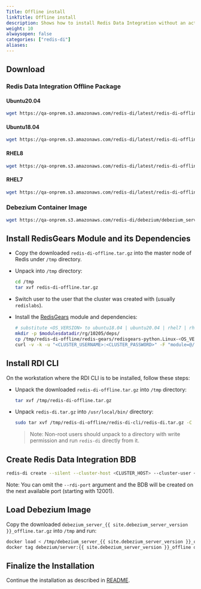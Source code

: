```yaml
---
Title: Offline install
linkTitle: Offline install
description: Shows how to install Redis Data Integration without an active internet connection.
weight: 10
alwaysopen: false
categories: ["redis-di"]
aliases: 
---
```


## Download

### Redis Data Integration Offline Package

#### Ubuntu20.04

```bash
wget https://qa-onprem.s3.amazonaws.com/redis-di/latest/redis-di-offline-ubuntu20.04-latest.tar.gz -O /tmp/redis-di-offline.tar.gz
```

#### Ubuntu18.04

```bash
wget https://qa-onprem.s3.amazonaws.com/redis-di/latest/redis-di-offline-ubuntu18.04-latest.tar.gz -O /tmp/redis-di-offline.tar.gz
```

#### RHEL8

```bash
wget https://qa-onprem.s3.amazonaws.com/redis-di/latest/redis-di-offline-rhel8-latest.tar.gz -O /tmp/redis-di-offline.tar.gz
```

#### RHEL7

```bash
wget https://qa-onprem.s3.amazonaws.com/redis-di/latest/redis-di-offline-rhel7-latest.tar.gz -O /tmp/redis-di-offline.tar.gz
```

### Debezium Container Image

```bash
wget https://qa-onprem.s3.amazonaws.com/redis-di/debezium/debezium_server_{{ site.debezium_server_version }}_offline.tar.gz
```

## Install RedisGears Module and its Dependencies

- Copy the downloaded `redis-di-offline.tar.gz` into the master node of Redis under `/tmp` directory.

- Unpack into `/tmp` directory:

  ```bash
  cd /tmp
  tar xvf redis-di-offline.tar.gz
  ```

- Switch user to the user that the cluster was created with (usually `redislabs`).

- Install the [RedisGears](https://redis.com/modules/redis-gears/) module and dependencies:

  ```bash
  # substitute <OS_VERSION> to ubuntu18.04 | ubuntu20.04 | rhel7 | rhel8
  mkdir -p $modulesdatadir/rg/10205/deps/
  cp /tmp/redis-di-offline/redis-gears/redisgears-python.Linux-<OS_VERSION>-x86_64.{{ site.redis_gears_min_version }}.tgz $modulesdatadir/rg/10205/deps/
  curl -v -k -u "<CLUSTER_USERNAME>:<CLUSTER_PASSWORD>" -F "module=@/tmp/redis-di-offline/redis-gears/redisgears_python.Linux-<OS_VERSION>-x86_64.{{ site.redis_gears_min_version }}.zip" https://localhost:9443/v2/modules
  ```

## Install RDI CLI

On the workstation where the RDI CLI is to be installed, follow these steps:

- Unpack the downloaded `redis-di-offline.tar.gz` into `/tmp` directory:

  ```bash
  tar xvf /tmp/redis-di-offline.tar.gz
  ```

- Unpack `redis-di.tar.gz` into `/usr/local/bin/` directory:

  ```bash
  sudo tar xvf /tmp/redis-di-offline/redis-di-cli/redis-di.tar.gz -C /usr/local/bin/
  ```

  > Note: Non-root users should unpack to a directory with write permission and run `redis-di` directly from it.

## Create Redis Data Integration BDB

```bash
redis-di create --silent --cluster-host <CLUSTER_HOST> --cluster-user <CLUSTER_USER> --cluster-password <CLUSTER_PASSWORD> --rdi-port <RC_PORT> --rdi-password <RC_PASSWORD>
```

Note: You can omit the `--rdi-port` argument and the BDB will be created on the next available port (starting with 12001).

## Load Debezium Image

Copy the downloaded `debezium_server_{{ site.debezium_server_version }}_offline.tar.gz` into `/tmp` and run:

```bash
docker load < /tmp/debezium_server_{{ site.debezium_server_version }}_offline.tar.gz
docker tag debezium/server:{{ site.debezium_server_version }}_offline debezium/server:latest
```

## Finalize the Installation

Continue the installation as described in [README](../index.md#scaffold-configuration-files).
